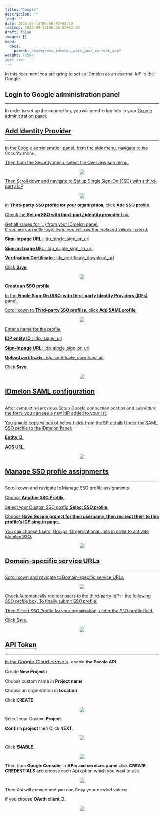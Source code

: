 ```yaml
---
title: "Google"
description: ""
lead: ""
date: 2023-09-13T00:58:07+03:30
lastmod: 2023-09-13T00:58:07+03:30
draft: false
images: []
menu:
  docs:
    parent: "integrate_idmelon_with_your_current_idp"
weight: 72500
toc: true
---
```


<p>In this document you are going to set up <span class="code-back">IDmelon</span> as an external IdP to the <span class="code-back">Google</span>.</p>

## Login to  Google administration panel

<hr class="hr-line">

<p>In order to set up the connection, you will need to log into to your <a href="https://admin.google.com" style="font-size:16x;">Google administration panel.</p>

## Add Identity Provider

<hr class="hr-line">

<p>In the <span class="code-back">Google administration panel</span>, from the side menu, navigate to the <span class="code-back">Security</span> menu.</p>

<p>Then from the <span class="code-back">Security</span> menu,  select the <span class="code-back">Overview</span> sub menu.</p>

<div align="center">
    <img src="/images/vendor/sso/google_dashboard_01.png" class="doc-img-frame">
</div>

<p>Then Scroll down and navigate to <span class="code-back">Set up Single Sign-On (SSO) with a third-party IdP</span></p>

<div align="center">
    <img src="/images/vendor/sso/google_dashboard_02.png" class="doc-img-frame">
</div>

<div class="step-row-container">
  <div class="step-column bullet-container">
    <div class="bullet"></div>
  </div>
  <div class="card-column">
    <div class="step-text" >
      <div class="card-body">
        <p>In <span style="font-weight:bold">Third-party SSO profile for your organization</span>, click <span style="font-weight:bold">Add SSO profile</span>.</p>
      </div>
    </div>
  </div>
</div>

<div class="step-row-container">
  <div class="step-column bullet-container">
    <div class="bullet"></div>
  </div>
  <div class="card-column">
    <div class="step-text" >
      <div class="card-body">
        <p>Check the <span style="font-weight:bold">Set up SSO with third-party identity provider</span> box.</p>
      </div>
    </div>
  </div>
</div>

<p class="note-body">Get all values for <span class="code-back">{..}</span> from your IDmelon panel.<br>
If you are currently login here, you will see the replaced values instead.</p>

<div class="step-row-container">
  <div class="step-column bullet-container">
    <div class="bullet"></div>
  </div>
  <div class="card-column">
    <div class="step-text" >
      <div class="card-body">
        <p><span style="font-weight:bold">Sign-in page URL</span> : idp_single_sign_on_url</p>
      </div>
    </div>
  </div>
</div>

<div class="step-row-container">
  <div class="step-column bullet-container">
    <div class="bullet"></div>
  </div>
  <div class="card-column">
    <div class="step-text" >
      <div class="card-body">
        <p><span style="font-weight:bold">Sign-out page URL</span> : idp_single_sign_on_url</p>
      </div>
    </div>
  </div>
</div>

<div class="step-row-container">
  <div class="step-column bullet-container">
    <div class="bullet"></div>
  </div>
  <div class="card-column">
    <div class="step-text" >
      <div class="card-body">
        <p><span style="font-weight:bold">Verification Certificate</span> : idp_certificate_download_url</p>
      </div>
    </div>
  </div>
</div>

<div class="step-row-container">
  <div class="step-column bullet-container">
    <div class="bullet"></div>
  </div>
  <div class="card-column">
    <div class="step-text" >
      <div class="card-body">
        <p>Click <span style="font-weight:bold">Save</span>.</p>
      </div>
    </div>
  </div>
</div>

<div align="center">
    <img src="/images/vendor/sso/google_dashboard_03.png" class="doc-img-frame">
</div>

<p><span style="font-weight:bold">Create an SSO profile</span></p>

<div class="step-row-container">
  <div class="step-column bullet-container">
    <div class="bullet"></div>
  </div>
  <div class="card-column">
    <div class="step-text" >
      <div class="card-body">
        <p>In the <span style="font-weight:bold">Single Sign-On (SSO) with third-party Identity Providers (IDPs)</span> panel.</p>
      </div>
    </div>
  </div>
</div>

<div class="step-row-container">
  <div class="step-column bullet-container">
    <div class="bullet"></div>
  </div>
  <div class="card-column">
    <div class="step-text" >
      <div class="card-body">
        <p>Scroll down to <span style="font-weight:bold">Third-party SSO profiles</span>, click <span style="font-weight:bold">Add SAML profile</span>.</p>
      </div>
    </div>
  </div>
</div>

<div align="center">
    <img src="/images/vendor/sso/google_dashboard_04.png" class="doc-img-frame">
</div>

<div class="step-row-container">
  <div class="step-column bullet-container">
    <div class="bullet"></div>
  </div>
  <div class="card-column">
    <div class="step-text" >
      <div class="card-body">
        <p>Enter a name for the profile.</p>
      </div>
    </div>
  </div>
</div>

<div class="step-row-container">
  <div class="step-column bullet-container">
    <div class="bullet"></div>
  </div>
  <div class="card-column">
    <div class="step-text" >
      <div class="card-body">
        <p><span style="font-weight:bold">IDP entity ID</span> : idp_issuer_uri</p>
      </div>
    </div>
  </div>
</div>

<div class="step-row-container">
  <div class="step-column bullet-container">
    <div class="bullet"></div>
  </div>
  <div class="card-column">
    <div class="step-text" >
      <div class="card-body">
        <p><span style="font-weight:bold">Sign-in page URL</span> : idp_single_sign_on_url</p>
      </div>
    </div>
  </div>
</div>

<div class="step-row-container">
  <div class="step-column bullet-container">
    <div class="bullet"></div>
  </div>
  <div class="card-column">
    <div class="step-text" >
      <div class="card-body">
        <p><span style="font-weight:bold">Upload certificate</span> : idp_certificate_download_url</p>
      </div>
    </div>
  </div>
</div>

<div class="step-row-container">
  <div class="step-column bullet-container">
    <div class="bullet"></div>
  </div>
  <div class="card-column">
    <div class="step-text" >
      <div class="card-body">
        <p>Click <span style="font-weight:bold">Save</span>.</p>
      </div>
    </div>
  </div>
</div>

<div align="center">
    <img src="/images/vendor/sso/google_dashboard_05.png" class="doc-img-frame">
</div>

## IDmelon SAML configuration

<hr class="hr-line">

<p>After completing previous <span class="code-back">Setup Google connection</span> section and submitting the form, you can see a new IdP added to your list.</p>

<p>You should copy values of below fields from the <span class="code-back">SP details</span> Under the <span class="code-back">SAML SSO profile</span> to the <span class="code-back">IDmelon</span> Panel:</p>

<div class="step-row-container">
  <div class="step-column bullet-container">
    <div class="bullet"></div>
  </div>
  <div class="card-column">
    <div class="step-text" >
      <div class="card-body">
        <p><span style="font-weight:bold">Entity ID</span>.</p>
      </div>
    </div>
  </div>
</div>

<div class="step-row-container">
  <div class="step-column bullet-container">
    <div class="bullet"></div>
  </div>
  <div class="card-column">
    <div class="step-text" >
      <div class="card-body">
        <p><span style="font-weight:bold">ACS URL</span>.</p>
      </div>
    </div>
  </div>
</div>

<div align="center">
    <img src="/images/vendor/sso/google_dashboard_06.png" class="doc-img-frame">
</div>

## Manage SSO profile assignments

<hr class="hr-line">

<p>Scroll down and navigate to <span class="code-back">Manage SSO profile assignments</span>.</p>

<div class="step-row-container">
  <div class="step-column bullet-container">
    <div class="bullet"></div>
  </div>
  <div class="card-column">
    <div class="step-text" >
      <div class="card-body">
        <p>Choose <span style="font-weight:bold">Another SSO Profile</span>.</p>
      </div>
    </div>
  </div>
</div>

<div class="step-row-container">
  <div class="step-column bullet-container">
    <div class="bullet"></div>
  </div>
  <div class="card-column">
    <div class="step-text" >
      <div class="card-body">
        <p>Select your Custom SSO config <span style="font-weight:bold">Select SSO profile</span>.</p>
      </div>
    </div>
  </div>
</div>

<div class="step-row-container">
  <div class="step-column bullet-container">
    <div class="bullet"></div>
  </div>
  <div class="card-column">
    <div class="step-text" >
      <div class="card-body">
        <p>Choose <span style="font-weight:bold">Have Google prompt for their username, then redirect them to this profile's IDP sing-in page.</span>.</p>
      </div>
    </div>
  </div>
</div>

<p>You can choose <span class="code-back">Users</span>, <span class="code-back">Groups</span>, <span class="code-back">Orgenisational units</span> in order to activate idmelon SSO.</p>

<div align="center">
    <img src="/images/vendor/sso/google_dashboard_07.png" class="doc-img-frame">
</div>

## Domain-specific service URLs

<hr class="hr-line">

<p>Scroll down and navigate to <span class="code-back">Domain-specific service URLs</span>.</p>

<div align="center">
    <img src="/images/vendor/sso/google_dashboard_08.png" class="doc-img-frame">
</div>

<p>Check <span class="code-back">Automatically redirect users to the third-party IdP in the following SSO profile</span> box, To finally submit SSO profile.</p>

<p>Then Select <span class="code-back">SSO Profile for your organisation</span>, under the <span class="code-back">SSO profile</span> field.</p>

<p>Click <span class="code-back">Save</span>.</p>

<div align="center">
    <img src="/images/vendor/sso/google_dashboard_09.png" class="doc-img-frame">
</div>

## API Token

<hr class="hr-line">

<div class="step-row-container">
  <div class="step-column bullet-container">
    <div class="bullet"></div>
  </div>
  <div class="card-column">
    <div class="step-text" >
      <div class="card-body">
        <p>In the <a href="https://console.cloud.google.com/apis/" style="font-size:16px;">Google Cloud console</a>, enable <span style="font-weight:bold">the People API</span>.</p>
      </div>
    </div>
  </div>
</div>

<div class="step-row-container">
  <div class="step-column bullet-container">
    <div class="bullet"></div>
  </div>
  <div class="card-column">
    <div class="step-text" >
      <div class="card-body">
        <p>Create <span style="font-weight:bold">New Project :</span></p>
      </div>
    </div>
  </div>
</div>

<div class="mx-3">
<div class="step-row-container">
  <div class="step-column bullet-container">
    <div class="bullet"></div>
  </div>
  <div class="card-column">
    <div class="step-text" >
      <div class="card-body">
        <p>Choose custom name in <span style="font-weight:bold">Project name</span></p>
      </div>
    </div>
  </div>
</div>

<div class="step-row-container">
  <div class="step-column bullet-container">
    <div class="bullet"></div>
  </div>
  <div class="card-column">
    <div class="step-text" >
      <div class="card-body">
        <p>Choose an organization in <span style="font-weight:bold">Location</span></p>
      </div>
    </div>
  </div>
</div>

<div class="step-row-container">
  <div class="step-column bullet-container">
    <div class="bullet"></div>
  </div>
  <div class="card-column">
    <div class="step-text" >
      <div class="card-body">
        <p>Click <span style="font-weight:bold">CREATE</span></p>
      </div>
    </div>
  </div>
</div>
</div>

<div align="center">
    <img src="/images/vendor/sso/google_dashboard_10.png" class="doc-img-frame">
</div>

<div class="step-row-container">
  <div class="step-column bullet-container">
    <div class="bullet"></div>
  </div>
  <div class="card-column">
    <div class="step-text" >
      <div class="card-body">
        <p>Select your Custom <span style="font-weight:bold">Project.</span></p>
      </div>
    </div>
  </div>
</div>

<div class="step-row-container">
  <div class="step-column bullet-container">
    <div class="bullet"></div>
  </div>
  <div class="card-column">
    <div class="step-text" >
      <div class="card-body">
        <p><span style="font-weight:bold">Confirm project</span> then Click <span style="font-weight:bold">NEXT</span>.</p>
      </div>
    </div>
  </div>
</div>

<div align="center">
    <img src="/images/vendor/sso/google_dashboard_11.png" class="doc-img-frame">
</div>

<div class="step-row-container">
  <div class="step-column bullet-container">
    <div class="bullet"></div>
  </div>
  <div class="card-column">
    <div class="step-text" >
      <div class="card-body">
        <p>Click <span style="font-weight:bold">ENABLE</span>.</p>
      </div>
    </div>
  </div>
</div>

<div align="center">
    <img src="/images/vendor/sso/google_dashboard_12.png" class="doc-img-frame">
</div>

<div class="step-row-container">
  <div class="step-column bullet-container">
    <div class="bullet"></div>
  </div>
  <div class="card-column">
    <div class="step-text" >
      <div class="card-body">
        <p>Then from <span style="font-weight:bold">Google Console</span>, in <span style="font-weight:bold">APIs and services panel</span> click <span style="font-weight:bold">CREATE CREDENTIALS</span> and choose each Api option which you want to use.</p>
      </div>
    </div>
  </div>
</div>

<div align="center">
    <img src="/images/vendor/sso/google_dashboard_13.png" class="doc-img-frame">
</div>

<div class="step-row-container">
  <div class="step-column bullet-container">
    <div class="bullet"></div>
  </div>
  <div class="card-column">
    <div class="step-text" >
      <div class="card-body">
        <p>Then Api will created and you can Copy your needed values: </p>
      </div>
    </div>
  </div>
</div>

<div class="mx-3">
<div class="step-row-container">
  <div class="step-column bullet-container">
    <div class="bullet"></div>
  </div>
  <div class="card-column">
    <div class="step-text" >
      <div class="card-body">
        <p>if you choose <span style="font-weight:bold">OAuth client ID</span>.</p>
      </div>
    </div>
  </div>
</div>
</div>

<div align="center">
    <img src="/images/vendor/sso/google_dashboard_14.png" class="doc-img-frame">
</div>
